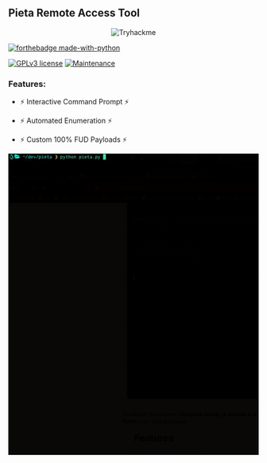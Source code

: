 ## Pieta Remote Access Tool

<p align="center">
  <img width="460" height="300" src="https://tryhackme-badges.s3.amazonaws.com/jondoe.png" alt="Tryhackme">
</p>


[![forthebadge made-with-python](http://ForTheBadge.com/images/badges/made-with-python.svg)](https://www.python.org/) 

[![GPLv3 license](https://img.shields.io/badge/License-GPLv3-blue.svg)](http://perso.crans.org/besson/LICENSE.html)
[![Maintenance](https://img.shields.io/badge/Maintained%3F-yes-green.svg)](https://GitHub.com/Naereen/StrapDown.js/graphs/commit-activity)

### Features:
* ⚡ Interactive Command Prompt ⚡

* ⚡ Automated Enumeration ⚡

* ⚡ Custom 100% FUD Payloads ⚡




![image](./images/example.gif)
